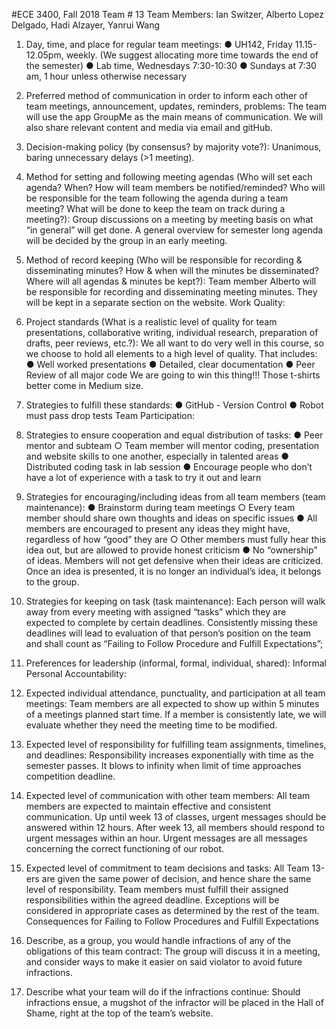 #ECE 3400, Fall 2018
Team # 13
Team Members: Ian Switzer, Alberto Lopez Delgado, Hadi Alzayer, Yanrui Wang

1. Day, time, and place for regular team meetings:
● UH142, Friday 11.15-12.05pm, weekly. (We suggest allocating more time
towards the end of the semester)
● Lab time, Wednesdays 7:30-10:30
● Sundays at 7:30 am, 1 hour unless otherwise necessary

2. Preferred method of communication in order to inform each other of team meetings,
announcement, updates, reminders, problems:
The team will use the app GroupMe as the main means of communication. We will also
share relevant content and media via email and gitHub.

3. Decision-making policy (by consensus? by majority vote?):
Unanimous, baring unnecessary delays (>1 meeting).

4. Method for setting and following meeting agendas (Who will set each agenda? When?
How will team members be notified/reminded? Who will be responsible for the team
following the agenda during a team meeting? What will be done to keep the team on
track during a meeting?):
Group discussions on a meeting by meeting basis on what “in general” will get done. A
general overview for semester long agenda will be decided by the group in an early
meeting.
5. Method of record keeping (Who will be responsible for recording & disseminating
minutes? How & when will the minutes be disseminated? Where will all agendas &
minutes be kept?):
Team member Alberto will be responsible for recording and disseminating meeting
minutes. They will be kept in a separate section on the website.
Work Quality:
1. Project standards (What is a realistic level of quality for team presentations, collaborative
writing, individual research, preparation of drafts, peer reviews, etc.?):
We all want to do very well in this course, so we choose to hold all elements to a high
level of quality. That includes:
● Well worked presentations
● Detailed, clear documentation
● Peer Review of all major code
We are going to win this thing!!! Those t-shirts better come in Medium size.
2. Strategies to fulfill these standards:
● GitHub - Version Control
● Robot must pass drop tests
Team Participation:
1. Strategies to ensure cooperation and equal distribution of tasks:
● Peer mentor and subteam
○ Team member will mentor coding, presentation and website skills to one
another, especially in talented areas
● Distributed coding task in lab session
● Encourage people who don’t have a lot of experience with a task to try it out and
learn
2. Strategies for encouraging/including ideas from all team members (team maintenance):
● Brainstorm during team meetings
○ Every team member should share own thoughts and ideas on specific
issues
● All members are encouraged to present any ideas they might have, regardless of
how “good” they are
○ Other members must fully hear this idea out, but are allowed to provide
honest criticism
● No “ownership” of ideas. Members will not get defensive when their ideas are
criticized. Once an idea is presented, it is no longer an individual’s idea, it
belongs to the group.
3. Strategies for keeping on task (task maintenance):
Each person will walk away from every meeting with assigned “tasks” which they are
expected to complete by certain deadlines. Consistently missing these deadlines will
lead to evaluation of that person’s position on the team and shall count as “Failing to
Follow Procedure and Fulfill Expectations”;
4. Preferences for leadership (informal, formal, individual, shared):
Informal
Personal Accountability:
1. Expected individual attendance, punctuality, and participation at all team meetings:
Team members are all expected to show up within 5 minutes of a meetings planned start
time. If a member is consistently late, we will evaluate whether they need the meeting
time to be modified.
2. Expected level of responsibility for fulfilling team assignments, timelines, and deadlines:
Responsibility increases exponentially with time as the semester passes. It blows to
infinity when limit of time approaches competition deadline.
3. Expected level of communication with other team members:
All team members are expected to maintain effective and consistent communication. Up
until week 13 of classes, urgent messages should be answered within 12 hours. After
week 13, all members should respond to urgent messages within an hour. Urgent
messages are all messages concerning the correct functioning of our robot.
4. Expected level of commitment to team decisions and tasks:
All Team 13-ers are given the same power of decision, and hence share the same level
of responsibility. Team members must fulfill their assigned responsibilities within the
agreed deadline. Exceptions will be considered in appropriate cases as determined by
the rest of the team.
Consequences for Failing to Follow Procedures and Fulfill Expectations
1. Describe, as a group, you would handle infractions of any of the obligations of this team
contract:
The group will discuss it in a meeting, and consider ways to make it easier on said
violator to avoid future infractions.
2. Describe what your team will do if the infractions continue:
Should infractions ensue, a mugshot of the infractor will be placed in the Hall of Shame,
right at the top of the team’s website.
